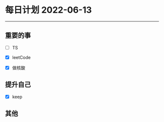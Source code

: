 #  每日计划 2022-06-13
---
## 重要的事
- [ ]  TS
- [x]  leetCode
- [x] 做核酸




## 提升自己
- [x]  keep
  



## 其他








